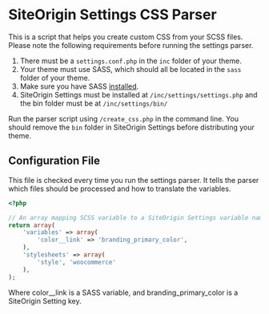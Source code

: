 # SiteOrigin Settings CSS Parser

This is a script that helps you create custom CSS from your SCSS files. Please note the following requirements before running the settings parser.

1. There must be a `settings.conf.php` in the `inc` folder of your theme.
2. Your theme must use SASS, which should all be located in the `sass` folder of your theme.
3. Make sure you have SASS [installed](http://sass-lang.com/install).
4. SiteOrigin Settings must be installed at `/inc/settings/settings.php` and the bin folder must be at `/inc/settings/bin/`

Run the parser script using `/create_css.php` in the command line. You should remove the `bin` folder in SiteOrigin Settings before distributing your theme.

## Configuration File

This file is checked every time you run the settings parser. It tells the parser which files should be processed and how to translate the variables.

```php
<?php

// An array mapping SCSS variable to a SiteOrigin Settings variable name
return array(
	'variables' => array(
		'color__link' => 'branding_primary_color',
	),
	'stylesheets' => array(
		'style', 'woocommerce'
	),
);
```

Where color__link is a SASS variable, and branding_primary_color is a SiteOrigin Setting key.